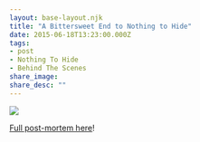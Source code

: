 ```yaml
---
layout: base-layout.njk
title: "A Bittersweet End to Nothing to Hide"
date: 2015-06-18T13:23:00.000Z
tags:
- post
- Nothing To Hide
- Behind The Scenes
share_image: 
share_desc: ""
---
```


![](/content/images/2015/06/nth.png)

[Full post-mortem here](https://web.archive.org/web/20190913052311/https://us3.campaign-archive.com/?u=dfc6ed35d0a2933c059395987&id=47e5a7480f)!